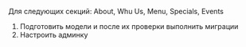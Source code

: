 Для следующих секций: About, Whu Us, Menu, Specials, Events

1. Подготовить модели 
и после их проверки выполнить миграции 
3. Настроить админку 
